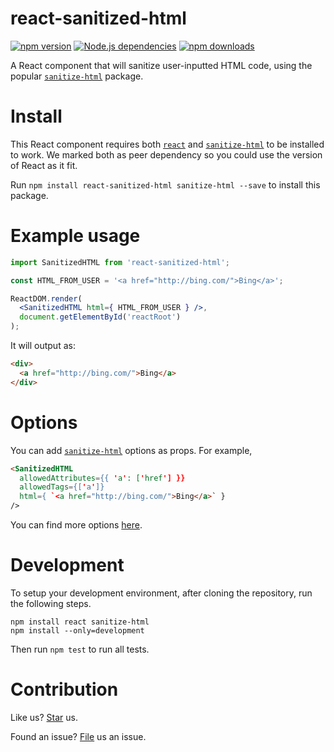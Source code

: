 # react-sanitized-html

[![npm version](https://badge.fury.io/js/react-sanitized-html.svg)](https://npmjs.com/package/react-sanitized-html) [![Node.js dependencies](https://david-dm.org/compulim/react-sanitized-html.svg)](https://david-dm.org/compulim/react-sanitized-html) [![npm downloads](https://img.shields.io/npm/dm/react-sanitized-html.svg)](https://npmjs.com/package/react-sanitized-html)

A React component that will sanitize user-inputted HTML code, using the popular [`sanitize-html`](https://npmjs.com/package/sanitize-html) package.

# Install

This React component requires both [`react`](https://npmjs.com/package/react) and [`sanitize-html`](https://npmjs.com/package/sanitize-html) to be installed to work. We marked both as peer dependency so you could use the version of React as it fit.

Run `npm install react-sanitized-html sanitize-html --save` to install this package.

# Example usage

```jsx
import SanitizedHTML from 'react-sanitized-html';

const HTML_FROM_USER = '<a href="http://bing.com/">Bing</a>';

ReactDOM.render(
  <SanitizedHTML html={ HTML_FROM_USER } />,
  document.getElementById('reactRoot')
);
```

It will output as:

```html
<div>
  <a href="http://bing.com/">Bing</a>
</div>
```

# Options

You can add [`sanitize-html`](https://npmjs.com/package/sanitize-html) options as props. For example,

```html
<SanitizedHTML
  allowedAttributes={{ 'a': ['href'] }}
  allowedTags={['a']}
  html={ `<a href="http://bing.com/">Bing</a>` }
/>
```

You can find more options [here](https://npmjs.com/package/sanitize-html).

# Development

To setup your development environment, after cloning the repository, run the following steps.

```
npm install react sanitize-html
npm install --only=development
```

Then run `npm test` to run all tests.

# Contribution

Like us? [Star](https://github.com/compulim/react-sanitized-html/stargazers) us.

Found an issue? [File](https://github.com/compulim/react-sanitized-html/issues) us an issue.
